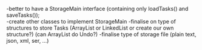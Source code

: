 -better to have a StorageMain interface (containing only loadTasks() and saveTasks());<br>
-create other classes to implement StorageMain
-finalise on type of structures to store Tasks (ArrayList or LinkedList or create our own structure?) (can ArrayList do Undo?)
-finalise type of storage file (plain text, json, xml, ser, ...)
